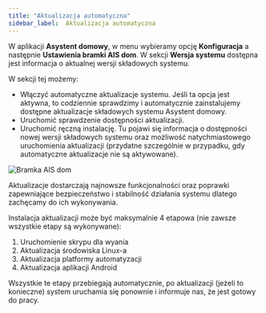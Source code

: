 ```yaml
---
title: "Aktualizacja automatyczna"
sidebar_label:  Aktualizacja automatyczna
---
```



W aplikacji **Asystent domowy**, w menu wybieramy opcję **Konfiguracja** a następnie **Ustawienia bramki AIS dom**. W sekcji **Wersja systemu** dostępna jest informacja o aktualnej wersji składowych systemu.


W sekcji tej możemy:
- Włączyć automatyczne aktualizacje systemu. Jeśli ta opcja jest aktywna, to codziennie sprawdzimy i automatycznie zainstalujemy dostępne aktualizacje składowych systemu Asystent domowy.
- Uruchomić sprawdzenie dostępności aktualizacji.
- Uruchomić ręczną instalację. Tu pojawi się informacja o dostępności nowej wersji składowych systemu oraz możliwość natychmiastowego uruchomienia aktualizacji (przydatne szczególnie w przypadku, gdy automatyczne aktualizacje nie są aktywowane).

![Bramka AIS dom](/img/en/frontend/new_version_info.png)

Aktualizacje dostarczają najnowsze funkcjonalności oraz poprawki zapewniające bezpieczeństwo i stabilność działania systemu dlatego zachęcamy do ich wykonywania.



Instalacja aktualizacji może być maksymalnie 4 etapowa (nie zawsze wszystkie etapy są wykonywane):
1. Uruchomienie skrypu dla wyania
2. Aktualizacja środowiska Linux-a
3. Aktualizacja platformy automatyzacji
4. Aktualizacja aplikacji Android

Wszystkie te etapy przebiegają automatycznie, po aktualizacji (jeżeli to konieczne) system uruchamia się ponownie i informuje nas, że  jest gotowy do pracy.
